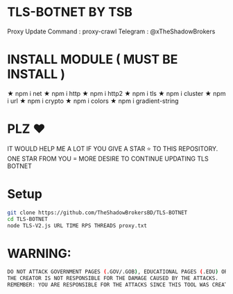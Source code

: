 # TLS-BOTNET BY TSB

Proxy Update Command : proxy-crawl
Telegram : @xTheShadowBrokers


# INSTALL MODULE ( MUST BE INSTALL ) 

★ npm i net
★ npm i http
★ npm i http2
★ npm i tls
★ npm i cluster
★ npm i url
★ npm i crypto
★ npm i colors
★ npm i gradient-string


# PLZ ♥️
IT WOULD HELP ME A LOT IF YOU GIVE A STAR ⭐ TO THIS REPOSITORY.<BR>
ONE STAR FROM YOU = MORE DESIRE TO CONTINUE UPDATING TLS BOTNET

# Setup
```sh
git clone https://github.com/TheShadowBrokersBD/TLS-BOTNET
cd TLS-BOTNET
node TLS-V2.js URL TIME RPS THREADS proxy.txt
```



# WARNING:
```sh
DO NOT ATTACK GOVERNMENT PAGES (.GOV/.GOB), EDUCATIONAL PAGES (.EDU) OR THE UNITED STATES DEPARTMENT OF DEFENSE (.MIL), 
THE CREATOR IS NOT RESPONSIBLE FOR THE DAMAGE CAUSED BY THE ATTACKS. 
REMEMBER: YOU ARE RESPONSIBLE FOR THE ATTACKS SINCE THIS TOOL WAS CREATED FOR EDUCATIONAL PURPOSES
```
